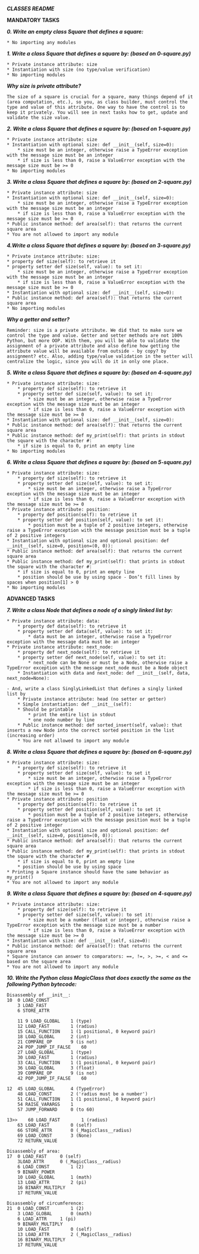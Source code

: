 ***CLASSES README***

**MANDATORY TASKS**

***0. Write an empty class Square that defines a square:***

	* No importing any modules

***1. Write a class Square that defines a square by: (based on 0-square.py)***

	* Private instance attribute: size
	* Instantiation with size (no type/value verification)
	* No importing modules

***Why size is private attribute?***

	The size of a square is crucial for a square, many things depend of it (area computation, etc.), so you, as class builder, must control the type and value of this attribute. One way to have the control is to keep it privately. You will see in next tasks how to get, update and validate the size value.

***2. Write a class Square that defines a square by: (based on 1-square.py)***

	* Private instance attribute: size
	* Instantiation with optional size: def __init__(self, size=0):
		* size must be an integer, otherwise raise a TypeError exception with the message size must be an integer
		* if size is less than 0, raise a ValueError exception with the message size must be >= 0
	* No importing modules

***3. Write a class Square that defines a square by: (based on 2-square.py)***

	* Private instance attribute: size
	* Instantiation with optional size: def __init__(self, size=0):
		* size must be an integer, otherwise raise a TypeError exception with the message size must be an integer
		* if size is less than 0, raise a ValueError exception with the message size must be >= 0
	* Public instance method: def area(self): that returns the current square area
	* You are not allowed to import any module

***4.Write a class Square that defines a square by: (based on 3-square.py)***

	* Private instance attribute: size:
	* property def size(self): to retrieve it
	* property setter def size(self, value): to set it:
		* size must be an integer, otherwise raise a TypeError exception with the message size must be an integer
		* if size is less than 0, raise a ValueError exception with the message size must be >= 0
	* Instantiation with optional size: def __init__(self, size=0):
	* Public instance method: def area(self): that returns the current square area
	* No importing modules

***Why a getter and setter?***

	Reminder: size is a private attribute. We did that to make sure we control the type and value. Getter and setter methods are not 100% Python, but more OOP. With them, you will be able to validate the assignment of a private attribute and also define how getting the attribute value will be available from outside - by copy? by assignment? etc. Also, adding type/value validation in the setter will centralize the logic, since you will do it in only one place.

***5. Write a class Square that defines a square by: (based on 4-square.py)***

	* Private instance attribute: size:
		* property def size(self): to retrieve it
		* property setter def size(self, value): to set it:
			* size must be an integer, otherwise raise a TypeError exception with the message size must be an integer
			* if size is less than 0, raise a ValueError exception with the message size must be >= 0
	* Instantiation with optional size: def __init__(self, size=0):
	* Public instance method: def area(self): that returns the current square area
	* Public instance method: def my_print(self): that prints in stdout the square with the character #:
		* if size is equal to 0, print an empty line
	* No importing modules

***6. Write a class Square that defines a square by: (based on 5-square.py)***

	* Private instance attribute: size:
		* property def size(self): to retrieve it
		* property setter def size(self, value): to set it:
			* size must be an integer, otherwise raise a TypeError exception with the message size must be an integer
			* if size is less than 0, raise a ValueError exception with the message size must be >= 0
	* Private instance attribute: position:
		* property def position(self): to retrieve it
		* property setter def position(self, value): to set it:
			* position must be a tuple of 2 positive integers, otherwise raise a TypeError exception with the message position must be a tuple of 2 positive integers
	* Instantiation with optional size and optional position: def __init__(self, size=0, position=(0, 0)):
	* Public instance method: def area(self): that returns the current square area
	* Public instance method: def my_print(self): that prints in stdout the square with the character #:
		* if size is equal to 0, print an empty line
		* position should be use by using space - Don’t fill lines by spaces when position[1] > 0
	* No importing modules

**ADVANCED TASKS**

***7. Write a class Node that defines a node of a singly linked list by:***

	* Private instance attribute: data:
		* property def data(self): to retrieve it
		* property setter def data(self, value): to set it:
			* data must be an integer, otherwise raise a TypeError exception with the message data must be an integer
	* Private instance attribute: next_node:
		* property def next_node(self): to retrieve it
		* property setter def next_node(self, value): to set it:
			* next_node can be None or must be a Node, otherwise raise a TypeError exception with the message next_node must be a Node object
		* Instantiation with data and next_node: def __init__(self, data, next_node=None):

	- And, write a class SinglyLinkedList that defines a singly linked list by
		* Private instance attribute: head (no setter or getter)
		* Simple instantiation: def __init__(self):
		* Should be printable
			* print the entire list in stdout
			* one node number by line
		* Public instance method: def sorted_insert(self, value): that inserts a new Node into the correct sorted position in the list (increasing order)
		* You are not allowed to import any module

***8. Write a class Square that defines a square by: (based on 6-square.py)***

	* Private instance attribute: size:
		* property def size(self): to retrieve it
		* property setter def size(self, value): to set it
			* size must be an integer, otherwise raise a TypeError exception with the message size must be an integer
			* if size is less than 0, raise a ValueError exception with the message size must be >= 0
	* Private instance attribute: position
		* property def position(self): to retrieve it
		* property setter def position(self, value): to set it
			* position must be a tuple of 2 positive integers, otherwise raise a TypeError exception with the message position must be a tuple of 2 positive integer
	* Instantiation with optional size and optional position: def __init__(self, size=0, position=(0, 0)):
	* Public instance method: def area(self): that returns the current square area
	* Public instance method: def my_print(self): that prints in stdout the square with the character #
		* if size is equal to 0, print an empty line
		* position should be use by using space
	* Printing a Square instance should have the same behavior as my_print()
	* You are not allowed to import any module

***9. Write a class Square that defines a square by: (based on 4-square.py)***

	* Private instance attribute: size:
		* property def size(self): to retrieve it
		* property setter def size(self, value): to set it:
			* size must be a number (float or integer), otherwise raise a TypeError exception with the message size must be a number
			* if size is less than 0, raise a ValueError exception with the message size must be >= 0
	* Instantiation with size: def __init__(self, size=0):
	* Public instance method: def area(self): that returns the current square area
	* Square instance can answer to comparators: ==, !=, >, >=, < and <= based on the square area
	* You are not allowed to import any module

***10. Write the Python class MagicClass that does exactly the same as the following Python bytecode:***

	Disassembly of __init__:
	10	0 LOAD_CONST
		3 LOAD_FAST
		6 STORE_ATTR

		11 9 LOAD_GLOBAL	1 (type)
		12 LOAD_FAST		1 (radius)
		15 CALL_FUNCTION	1 (1 positional, 0 keyword pair)
		18 LOAD_GLOBAL		2 (int)
		21 COMPARE_OP		9 (is not)
		24 POP_JUMP_IF_FALSE	60
		27 LOAD_GLOBAL		1 (type)
		30 LOAD_FAST		1 (radius)
		33 CALL_FUNCTION	1 (1 positional, 0 keyword pair)
		36 LOAD_GLOBAL		3 (float)
		39 COMPARE_OP		9 (is not)
		42 POP_JUMP_IF_FALSE	60
		
	12	45 LOAD_GLOBAL		4 (TypeError)
		48 LOAD_CONST		2 ('radius must be a number')
		51 CALL_FUNCTION	1 (1 positional, 0 keyword pair)
		54 RAISE_VARARGS	1
		57 JUMP_FORWARD		0 (to 60)
		
	13>>	60 LOAD_FAST		1 (radius)
		63 LOAD_FAST		0 (self)
		66 STORE_ATTR		0 (_MagicClass__radius)
		69 LOAD_CONST		3 (None)
		72 RETURN_VALUE
		
	Disassembly of area:
	17	0 LOAD_FAST		0 (self)
		3LOAD_ATTR		0 (_MagicClass__radius)
		6 LOAD_CONST		1 (2)
		9 BINARY_POWER
		10 LOAD_GLOBAL		1 (math)
		13 LOAD_ATTR		2 (pi)
		16 BINARY_MULTIPLY
		17 RETURN_VALUE

	Disassembly of circumference:
	21	0 LOAD_CONST		1 (2)
		3 LOAD_GLOBAL		0 (math)
		6 LOAD_ATTR		1 (pi)
		9 BINARY_MULTIPLY
		10 LOAD_FAST		0 (self)
		13 LOAD_ATTR		2 (_MagicClass__radius)
		16 BINARY_MULTIPLY
		17 RETURN_VALUE
